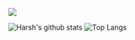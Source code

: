 ![](https://visitor-badge.laobi.icu/badge?page_id=Harshsirja.Harshsirja)

![Harsh's github stats](https://github-readme-stats.vercel.app/api?username=Harshsirja&theme=dark&show_icons=true,prs&count_private=true)
![Top Langs](https://github-readme-stats.vercel.app/api/top-langs/?username=Harshsirja&&langs_count=10&theme=dark&show_icons=true&layout=compact&hide=JavaScript,ASP,C%23&count_private=true)
